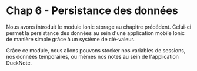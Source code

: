 # Chap 6 - Persistance des données

Nous avons introduit le module Ionic storage au chapitre précédent. Celui-ci permet la persistance des données au sein d'une application mobile Ionic de manière simple grâce à un système de clé-valeur.

Grâce ce module, nous allons pouvons stocker nos variables de sessions, nos données temporaires, ou mêmes nos notes au sein de l'application DuckNote.

